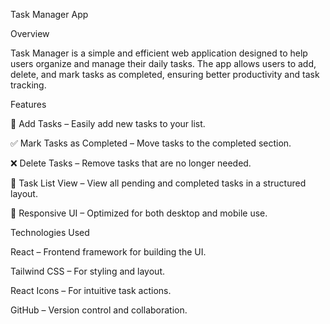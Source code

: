 Task Manager App

Overview

Task Manager is a simple and efficient web application designed to help users organize and manage their daily tasks. The app allows users to add, delete, and mark tasks as completed, ensuring better productivity and task tracking.

Features

📝 Add Tasks – Easily add new tasks to your list.

✅ Mark Tasks as Completed – Move tasks to the completed section.

❌ Delete Tasks – Remove tasks that are no longer needed.

📄 Task List View – View all pending and completed tasks in a structured layout.

🎨 Responsive UI – Optimized for both desktop and mobile use.

Technologies Used

React – Frontend framework for building the UI.

Tailwind CSS – For styling and layout.

React Icons – For intuitive task actions.

GitHub – Version control and collaboration.

